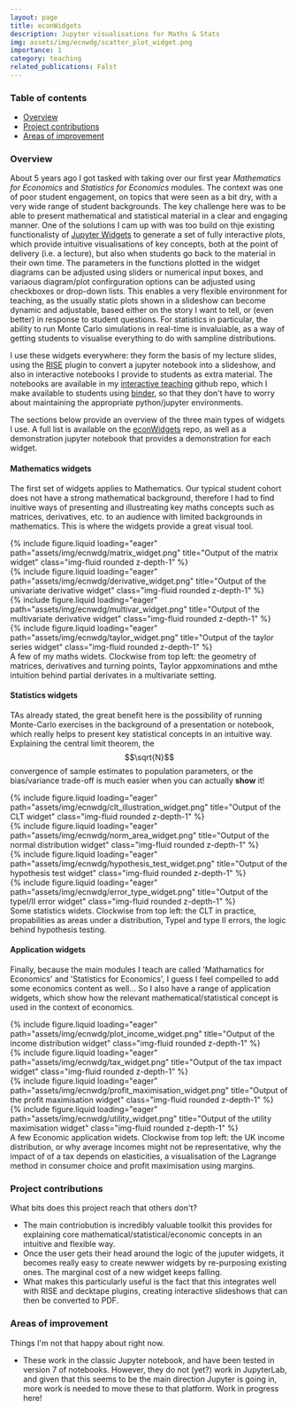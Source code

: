 ```yaml
---
layout: page
title: econWidgets
description: Jupyter visualisations for Maths & Stats
img: assets/img/ecnwdg/scatter_plot_widget.png
importance: 1
category: teaching
related_publications: Falst
---
```


### Table of contents
- [Overview](#overview)
- [Project contributions](#project-contributions)
- [Areas of improvement](#areas-of-improvement)

### Overview

About 5 years ago I got tasked with taking over our first year *Mathematics for Economics* and *Statistics for Economics* modules. The context was one of poor student engagement, on topics that were seen as a bit dry, with a very wide range of student backgrounds. The key challenge here was to be able to present mathematical and statistical material in a clear and engaging manner. One of the solutions I cam up with was too build on thje existing functionalisty of [Jupyter Widgets](https://ipywidgets.readthedocs.io/en/8.1.2/) to generate a set of fully interactive plots, which provide intuitive visualisations of key concepts, both at the point of delivery (i.e. a lecture), but also when students go back to the material in their own time. The parameters in the functions plotted in the widget diagrams can be adjusted using sliders or numerical input boxes, and variaous diagram/plot confirguration options can be adjusted using checkboxes or drop-down lists. This enables a very flexible environment for teaching, as the usually static plots shown in a slideshow can become dynamic and adjustable, based either on the story I want to tell, or (even better) in response to student questions. For statistics in particular, the ability to run Monte Carlo simulations in real-time is invaluiable, as a way of getting students to visualise everything to do with sampline distributions.

I use these widgets everywhere: they form the basis of my lecture slides, using the [RISE](https://rise.readthedocs.io/en/latest/#disclaimer) plugin to convert a jupyter notebook into a slideshow, and also in interactive notebooks I provide to students as extra material. The notebooks are available in my [interactive teaching](https://github.com/Sylvain-Barde/interactive_teaching) github repo, which I make available to students using [binder](https://mybinder.org/), so that they don't have to worry about maintaining the appropriate python/jupyter environments.

The sections below provide an overview of the three main types of widgets I use. A full list is available on the [econWidgets](https://github.com/Sylvain-Barde/econWidgets) repo, as well as a demonstration jupyter notebook that provides a demonstration for each widget.

#### Mathematics widgets

The first set of widgets applies to Mathematics. Our typical student cohort does not have a strong mathematical background, therefore I had to find inuitive ways of presenting and illustreating key maths concepts such as matrices, derivatives, etc. to an audience with limited backgrounds in mathematics. This is where the widgets provide a great visual tool.

<div class="row">
    <div class="col-sm mt-3 mt-md-0">
        {% include figure.liquid loading="eager" path="assets/img/ecnwdg/matrix_widget.png" title="Output of the matrix widget" class="img-fluid rounded z-depth-1" %}
    </div>
    <div class="col-sm mt-3 mt-md-0">
        {% include figure.liquid loading="eager" path="assets/img/ecnwdg/derivative_widget.png" title="Output of the univariate derivative widget" class="img-fluid rounded z-depth-1" %}
    </div>
</div>
<div class="row">
    <div class="col-sm mt-3 mt-md-0">
        {% include figure.liquid loading="eager" path="assets/img/ecnwdg/multivar_widget.png" title="Output of the multivariate derivative widget" class="img-fluid rounded z-depth-1" %}
    </div>
    <div class="col-sm mt-3 mt-md-0">
        {% include figure.liquid loading="eager" path="assets/img/ecnwdg/taylor_widget.png" title="Output of the taylor series widget" class="img-fluid rounded z-depth-1" %}
    </div>
</div>
<div class="caption">
    A few of my maths widets. Clockwise from top left: the geometry of matrices, derivatives and turning points, Taylor appxominations and mthe intuition behind partial derivates in a multivariate setting.
</div>

#### Statistics widgets

TAs already stated, the great benefit here is the possibility of running Monte-Carlo exercises in the background of a presentation or notebook, which really helps to present key statistical concepts in an intuitive way. Explaining the central limit theorem, the $$\sqrt{N}$$ convergence of sample estimates to population parameters, or the bias/variance trade-off is much easier when you can actually **show** it!

<div class="row">
    <div class="col-sm mt-3 mt-md-0">
        {% include figure.liquid loading="eager" path="assets/img/ecnwdg/clt_illustration_widget.png" title="Output of the CLT widget" class="img-fluid rounded z-depth-1" %}
    </div>
    <div class="col-sm mt-3 mt-md-0">
        {% include figure.liquid loading="eager" path="assets/img/ecnwdg/norm_area_widget.png" title="Output of the normal distribution widget" class="img-fluid rounded z-depth-1" %}
    </div>
</div>
<div class="row">
    <div class="col-sm mt-3 mt-md-0">
        {% include figure.liquid loading="eager" path="assets/img/ecnwdg/hypothesis_test_widget.png" title="Output of the hypothesis test widget" class="img-fluid rounded z-depth-1" %}
    </div>
    <div class="col-sm mt-3 mt-md-0">
        {% include figure.liquid loading="eager" path="assets/img/ecnwdg/error_type_widget.png" title="Output of the typeI/II error widget" class="img-fluid rounded z-depth-1" %}
    </div>
</div>
<div class="caption">
    Some statistics widets. Clockwise from top left: the CLT in practice, propabilities as areas under a distribution, TypeI and type II errors, the logic behind hypothesis testing.
</div>

#### Application widgets

Finally, because the main modules I teach are called 'Mathamatics for Economics' and 'Statistics for Economics', I guess I feel compelled to add some economics content as well... So I also have a range of application widgets, which show how the relevant mathematical/statistical concept is used in the context of economics.

<div class="row">
    <div class="col-sm mt-3 mt-md-0">
        {% include figure.liquid loading="eager" path="assets/img/ecnwdg/plot_income_widget.png" title="Output of the income distribution widget" class="img-fluid rounded z-depth-1" %}
    </div>
    <div class="col-sm mt-3 mt-md-0">
        {% include figure.liquid loading="eager" path="assets/img/ecnwdg/tax_widget.png" title="Output of the tax impact widget" class="img-fluid rounded z-depth-1" %}
    </div>
</div>
<div class="row">
    <div class="col-sm mt-3 mt-md-0">
        {% include figure.liquid loading="eager" path="assets/img/ecnwdg/profit_maximisation_widget.png" title="Output of the profit maximisation widget" class="img-fluid rounded z-depth-1" %}
    </div>
    <div class="col-sm mt-3 mt-md-0">
        {% include figure.liquid loading="eager" path="assets/img/ecnwdg/utility_widget.png" title="Output of the utility maximisation widget" class="img-fluid rounded z-depth-1" %}
    </div>
</div>
<div class="caption">
    A few Economic application widets. Clockwise from top left: the UK income distribution, or why average incomes might not be representative, why the impact of of a tax depends on elasticities, a visualisation of the Lagrange method in consumer choice and profit maximisation using margins.
</div>

### Project contributions

What bits does this project reach that others don't?
- The main contriobution is incredibly valuable toolkit this provides for explaining core mathematical/statistical/economic concepts in an intuitive and flexible way.
- Once the user gets their head around the logic of the juputer widgets, it becomes really easy to create newwer widgets by re-purposing existing ones. The marginal cost of a new widget keeps falling.
- What makes this particularly useful is the fact that this integrates well with RISE and decktape plugins, creating interactive slideshows that can then be converted to PDF.

### Areas of improvement

Things I'm not that happy about right now.

- These work in the classic Jupyter notebook, and have been tested in version 7 of notebooks. However, they do not (yet?) work in JupyterLab, and given that this seems to be the main direction Jupyter is going in, more work is needed to move these to that platform. Work in progress here!

